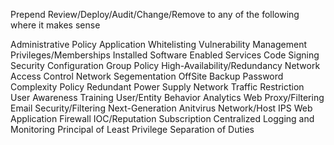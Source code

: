 Prepend Review/Deploy/Audit/Change/Remove to any of the following where it makes sense

Administrative Policy
Application Whitelisting
Vulnerability Management
Privileges/Memberships
Installed Software
Enabled Services
Code Signing
Security Configuration
Group Policy
High-Availability/Redundancy
Network Access Control
Network Segementation
OffSite Backup
Password Complexity Policy
Redundant Power Supply
Network Traffic Restriction
User Awareness Training
User/Entity Behavior Analytics
Web Proxy/Filtering
Email Security/Filtering
Next-Generation Anitvirus
Network/Host IPS
Web Application Firewall
IOC/Reputation Subscription
Centralized Logging and Monitoring
Principal of Least Privilege
Separation of Duties
